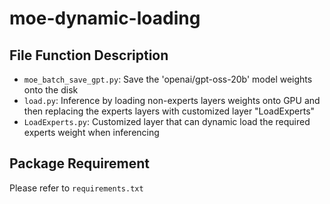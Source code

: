 # moe-dynamic-loading
## File Function Description
- `moe_batch_save_gpt.py`: Save the 'openai/gpt-oss-20b' model weights onto the disk
- `load.py`: Inference by loading non-experts layers weights onto GPU and then replacing the experts layers with customized layer "LoadExperts"
- `LoadExperts.py`: Customized layer that can dynamic load the required experts weight when inferencing

## Package Requirement
Please refer to `requirements.txt`
